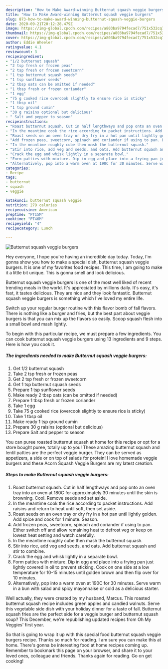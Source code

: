 ```yaml
---
description: "How to Make Award-winning Butternut squash veggie burgers"
title: "How to Make Award-winning Butternut squash veggie burgers"
slug: 873-how-to-make-award-winning-butternut-squash-veggie-burgers
date: 2020-09-21T20:12:28.479Z
image: https://img-global.cpcdn.com/recipes/a803ba9794fecad7/751x532cq70/butternut-squash-veggie-burgers-recipe-main-photo.jpg
thumbnail: https://img-global.cpcdn.com/recipes/a803ba9794fecad7/751x532cq70/butternut-squash-veggie-burgers-recipe-main-photo.jpg
cover: https://img-global.cpcdn.com/recipes/a803ba9794fecad7/751x532cq70/butternut-squash-veggie-burgers-recipe-main-photo.jpg
author: Eddie Wheeler
ratingvalue: 4.1
reviewcount: 3
recipeingredient:
- "1/2 butternut squash"
- "2 tsp fresh or frozen peas"
- "2 tsp fresh or frozen sweetcorn"
- "1 tsp butternut squash seeds"
- "1 tsp sunflower seeds"
- "2 tbsp oats can be omitted if needed"
- "1 tbsp fresh or frozen coriander"
- "1 egg"
- "75 g cooked rice overcook slightly to ensure rice is sticky"
- "1 tbsp oil"
- "1 tsp ground cumin"
- "30 g raisins optional but delicious"
- " Salt and pepper to season"
recipeinstructions:
- "Roast butternut squash. Cut in half lengthways and pop onto an oven tray into an oven at 180C for approximately 30 minutes until the skin is browning. Cool. Remove seeds and set aside."
- "In the meantime cook the rice according to packet instructions. Add raisins and return to heat until soft, then set aside."
- "Roast seeds on an oven tray or dry fry in a hot pan until lightly golden. Add spice and cook for 1 minute. Season."
- "Add frozen peas, sweetcorn, spinach and coriander if using to pan. Either switch off and allow remaining heat to defrost veg or keep on lowest heat setting and watch carefully."
- "In the meantime roughly cube then mash the butternut squash."
- "Stir into rice, add veg and seeds, and oats. Add butternut squash and stir to combine."
- "Crack the egg and whisk lightly in a separate bowl."
- "Form patties with mixture. Dip in egg and place into a frying pan just lightly covered in oil to prevent sticking. Cook on one side at a low temperature for 10-15 minutes until golden brown and then flip over for 10 minutes."
- "Alternatively, pop into a warm oven at 190C for 30 minutes. Serve warm in a bun with salad and spicy mayonnaise or cold as a delicious starter."
categories:
- Recipe
tags:
- butternut
- squash
- veggie

katakunci: butternut squash veggie 
nutrition: 279 calories
recipecuisine: American
preptime: "PT15M"
cooktime: "PT46M"
recipeyield: "4"
recipecategory: Lunch

---
```



![Butternut squash veggie burgers](https://img-global.cpcdn.com/recipes/a803ba9794fecad7/751x532cq70/butternut-squash-veggie-burgers-recipe-main-photo.jpg)

Hey everyone, I hope you're having an incredible day today. Today, I'm gonna show you how to make a special dish, butternut squash veggie burgers. It is one of my favorites food recipes. This time, I am going to make it a little bit unique. This is gonna smell and look delicious.

Butternut squash veggie burgers is one of the most well liked of recent trending meals in the world. It's appreciated by millions daily. It's easy, it's fast, it tastes delicious. They are nice and they look fantastic. Butternut squash veggie burgers is something which I've loved my entire life.

Switch up your regular burger routine with this flavor bomb of fall flavors. There is nothing like a burger and fries, but the best part about veggie burgers is that you can mix up the flavors so easily. Scoop squash flesh into a small bowl and mash lightly.


To begin with this particular recipe, we must prepare a few ingredients. You can cook butternut squash veggie burgers using 13 ingredients and 9 steps. Here is how you cook it.

<!--inarticleads1-->

##### The ingredients needed to make Butternut squash veggie burgers:

1. Get 1/2 butternut squash
1. Take 2 tsp fresh or frozen peas
1. Get 2 tsp fresh or frozen sweetcorn
1. Get 1 tsp butternut squash seeds
1. Prepare 1 tsp sunflower seeds
1. Make ready 2 tbsp oats (can be omitted if needed)
1. Prepare 1 tbsp fresh or frozen coriander
1. Take 1 egg
1. Take 75 g cooked rice (overcook slightly to ensure rice is sticky)
1. Take 1 tbsp oil
1. Make ready 1 tsp ground cumin
1. Prepare 30 g raisins (optional but delicious)
1. Prepare  Salt and pepper to season


You can puree roasted butternut squash at home for this recipe or opt for a store bought puree, totally up to you! These amazing butternut squash and lentil patties are the perfect veggie burger. They can be served as appetizers, a side or on top of salads for protein! I love homemade veggie burgers and these Acorn Squash Veggie Burgers are my latest creation. 

<!--inarticleads2-->

##### Steps to make Butternut squash veggie burgers:

1. Roast butternut squash. Cut in half lengthways and pop onto an oven tray into an oven at 180C for approximately 30 minutes until the skin is browning. Cool. Remove seeds and set aside.
1. In the meantime cook the rice according to packet instructions. Add raisins and return to heat until soft, then set aside.
1. Roast seeds on an oven tray or dry fry in a hot pan until lightly golden. Add spice and cook for 1 minute. Season.
1. Add frozen peas, sweetcorn, spinach and coriander if using to pan. Either switch off and allow remaining heat to defrost veg or keep on lowest heat setting and watch carefully.
1. In the meantime roughly cube then mash the butternut squash.
1. Stir into rice, add veg and seeds, and oats. Add butternut squash and stir to combine.
1. Crack the egg and whisk lightly in a separate bowl.
1. Form patties with mixture. Dip in egg and place into a frying pan just lightly covered in oil to prevent sticking. Cook on one side at a low temperature for 10-15 minutes until golden brown and then flip over for 10 minutes.
1. Alternatively, pop into a warm oven at 190C for 30 minutes. Serve warm in a bun with salad and spicy mayonnaise or cold as a delicious starter.


Well actually, they were created by my husband, Marcus. This roasted butternut squash recipe includes green apples and candied walnuts. Serve this vegetable side dish with your holiday dinner for a taste of fall. Butternut squash fries are the perfect side for a veggie burger and butternut squash soup? This December, we&#39;re republishing updated recipes from Oh My Veggies&#39; first year. 

So that is going to wrap it up with this special food butternut squash veggie burgers recipe. Thanks so much for reading. I am sure you can make this at home. There's gonna be interesting food at home recipes coming up. Remember to bookmark this page on your browser, and share it to your loved ones, colleague and friends. Thanks again for reading. Go on get cooking!
